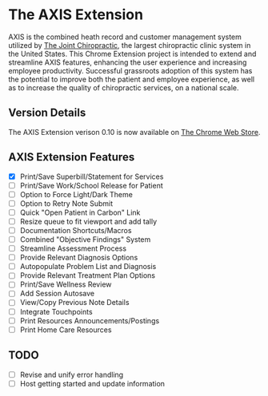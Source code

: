 # The AXIS Extension

AXIS is the combined heath record and customer management system utilized by [The Joint Chiropractic](https://www.thejoint.com/our-story), the largest chiropractic clinic system in the United States. This Chrome Extension project is intended to extend and streamline AXIS features, enhancing the user experience and increasing employee productivity. Successful grassroots adoption of this system has the potential to improve both the patient and employee experience, as well as to increase the quality of chiropractic services, on a national scale.

## Version Details
The AXIS Extension verison 0.10 is now available on [The Chrome Web Store](https://chromewebstore.google.com/detail/the-axis-extension/gmhmfihiblelkdckpclocgpaogamnbck).

## AXIS Extension Features
- [x] Print/Save Superbill/Statement for Services
- [ ] Print/Save Work/School Release for Patient
- [ ] Option to Force Light/Dark Theme
- [ ] Option to Retry Note Submit
- [ ] Quick "Open Patient in Carbon" Link
- [ ] Resize queue to fit viewport and add tally
- [ ] Documentation Shortcuts/Macros
- [ ] Combined "Objective Findings" System
- [ ] Streamline Assessment Process
- [ ] Provide Relevant Diagnosis Options
- [ ] Autopopulate Problem List and Diagnosis
- [ ] Provide Relevant Treatment Plan Options
- [ ] Print/Save Wellness Review
- [ ] Add Session Autosave
- [ ] View/Copy Previous Note Details
- [ ] Integrate Touchpoints
- [ ] Print Resources Announcements/Postings
- [ ] Print Home Care Resources

## TODO
 - [ ] Revise and unify error handling
 - [ ] Host getting started and update information
